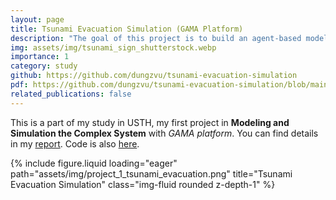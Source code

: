 ```yaml
---
layout: page
title: Tsunami Evacuation Simulation (GAMA Platform)
description: "The goal of this project is to build an agent-based model of people evacuation, in GAMA Platform, to have a better understanding of the evacuation process and to be able to test different evacuation strategies. The question to be answered is: How to better manage the pedestrian evacuation of a population on a beach in a tsunami context?"
img: assets/img/tsunami_sign_shutterstock.webp
importance: 1
category: study
github: https://github.com/dungzvu/tsunami-evacuation-simulation
pdf: https://github.com/dungzvu/tsunami-evacuation-simulation/blob/main/docs/Project_Evacuation_VuTrungDung_Report.pdf
related_publications: false
---
```


This is a part of my study in USTH, my first project in <b>Modeling and Simulation the Complex System</b> with <i>GAMA platform</i>. You can find details in my
<a href="https://github.com/dungzvu/tsunami-evacuation-simulation/blob/main/docs/Project_Evacuation_VuTrungDung_Report.pdf">report</a>.
Code is also <a href="https://github.com/dungzvu/tsunami-evacuation-simulation">here</a>.

<div class="row">
    <div class="col-sm mt-3 mt-md-0">
        {% include figure.liquid loading="eager" path="assets/img/project_1_tsunami_evacuation.png" title="Tsunami Evacuation Simulation" class="img-fluid rounded z-depth-1" %}
    </div>
</div>
<div class="caption">
    
</div>
